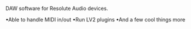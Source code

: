 DAW software for Resolute Audio devices.

•Able to handle MIDI in/out
•Run LV2 plugins
•And a few cool things more
